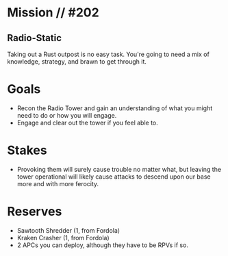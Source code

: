 # Mission // #202
## Radio-Static

Taking out a Rust outpost is no easy task. You're going to need a mix of knowledge, strategy, and brawn to get through it.

# Goals
- Recon the Radio Tower and gain an understanding of what you might need to do or how you will engage.
- Engage and clear out the tower if you feel able to.

# Stakes
- Provoking them will surely cause trouble no matter what, but leaving the tower operational will likely cause attacks to descend upon our base more and with more ferocity.

# Reserves
- Sawtooth Shredder (1, from Fordola)
- Kraken Crasher (1, from Fordola)
- 2 APCs you can deploy, although they have to be RPVs if so.